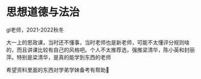 # 思想道德与法治

gl老师，2021-2022秋冬

大一上的思政课，当时还不懂事，当时老师也是新老师，可能不太懂评分规则啥的，而且讲课比较有自己的风格吧。个人不太推荐选，强推梁清华，陈小英和封丽萍。特别是梁清华，是真的能学到东西的老师

希望资料里面的东西对学弟学妹备考有帮助🥧

